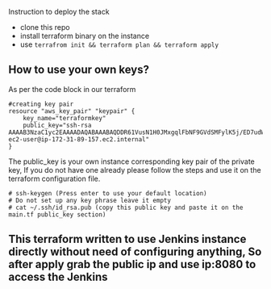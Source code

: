 Instruction to deploy the stack 

* clone this repo 
* install terraform binary on the instance
* use ```terrafrom init && terraform plan && terraform apply```


## How to use your own keys? 

As per the code block in our terraform 

```
#creating key pair
resource "aws_key_pair" "keypair" {
    key_name="terraformkey"
    public_key="ssh-rsa AAAAB3NzaC1yc2EAAAADAQABAAABAQDDR61VusN1H0JMxgqlFbNF9GVdSMFylK5j/ED7udWAEo2RrMcfrEcb8JccH3ld/pctcogGLGEXm+R47nv6eR6AJ0ZS2u5NHJFOfe1SxwZxJRP1fNsuOr2fJrbZoHxE0h4kyZZoCzpvdiFekgUY3BFnugKqv3PEkSzSpDqdE9o/eEnEtbpCoktBqru4uvsygwoV2vXDFR2WkE9h45b2ibIn2tfQQlS1mwHiaCv2Qjaqtg+fRomv23ZpUj2OiJ1j4JBNhVazU3PBSjlGk90+ycGwRFLJz91hWiTwSkghM1zvtcWKlW4juW+21zd5xnNbs/eaHGSVxGcauaWRY4NnG2X3 ec2-user@ip-172-31-89-157.ec2.internal"
}

```
The public_key is your own instance corresponding key pair of the private key, If you do not have one already please follow the steps and use it on the terraform configuration file. 


```
# ssh-keygen (Press enter to use your default location)
# Do not set up any key phrase leave it empty 
# cat ~/.ssh/id_rsa.pub (copy this public key and paste it on the main.tf public_key section)
```

## This terraform written to use Jenkins instance directly without need of configuring anything, So after apply grab the public ip and use ip:8080 to access the Jenkins